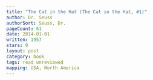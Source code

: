 ```yaml
---
title: "The Cat in the Hat (The Cat in the Hat, #1)"
author: Dr. Seuss
authorSort: Seuss, Dr.
pageCount: 61
date: 2014-01-01
written: 1957
stars: 0
layout: post
category: book
tags: read unreviewed
mapping: USA, North America
---
```

